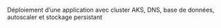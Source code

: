 Déploiement d’une application avec cluster AKS, DNS, base de données, autoscaler et stockage persistant
